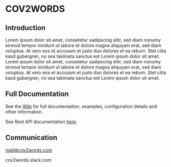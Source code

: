 # COV2WORDS

## Introduction
Lorem ipsum dolor sit amet, consetetur sadipscing elitr, sed diam nonumy eirmod tempor invidunt ut labore et dolore magna aliquyam erat, sed diam voluptua. At vero eos et accusam et justo duo dolores et ea rebum. Stet clita kasd gubergren, no sea takimata sanctus est Lorem ipsum dolor sit amet. Lorem ipsum dolor sit amet, consetetur sadipscing elitr, sed diam nonumy eirmod tempor invidunt ut labore et dolore magna aliquyam erat, sed diam voluptua. At vero eos et accusam et justo duo dolores et ea rebum. Stet clita kasd gubergren, no sea takimata sanctus est Lorem ipsum dolor sit amet.

## Full Documentation
See the [Wiki](https://github.com/cov2words/cov2words-docs/wiki) for full documentation, examples, configuration details and other information.

See Rest API documentation [here](http://api.cov2words.com/swagger-ui.html).

## Communication
mail@cov2words.com

cov2words.slack.com
